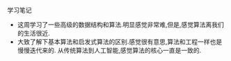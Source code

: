 学习笔记

- 这周学习了一些高级的数据结构和算法.明显感觉非常难,但是,感觉算法离我们的生活很近.
- 大致了解下基本算法和启发式算法的区别.感觉很有意思,算法和工程一样也是慢慢迭代来的.
从传统算法到人工智能,感觉算法的核心一直是一致的.